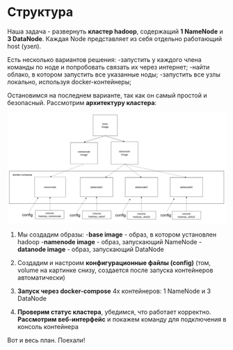 # Структура

Наша задача - развернуть **кластер hadoop**, содержащий **1 NameNode** и **3 DataNode**. 
Каждая Node представляет из себя отдельно работающий host (узел).

Есть несколько вариантов решения:
-запустить у каждого члена команды по ноде и попробовать связать их через интернет;
-найти облако, в котором запустить все указанные ноды;
-запустить все узлы локально, используя docker-контейнеры;

Остановимся на последнем варианте, так как он самый простой и безопасный. Рассмотрим **архитектуру кластера**:

![Структура](https://github.com/aameliig/introduction_to_data_platforms_practice/blob/task1_hadoop_installation_guide/0.overview/structure_clusters.jpg)

1. Мы создадим образы:
   -**base image** - образ, в котором установлен hadoop
   -**namenode image** - образ, запускающий NameNode
   -**datanode image** - образ, запускающий DataNode

2. Создадим и настроим **конфигурационные файлы (config)** (том, volume на картинке снизу, создается после запуска контейнеров автоматически)
3. **Запуск через docker-compose** 4х контейнеров: 1 NameNode и 3 DataNode
4. **Проверим статус кластера**, убедимся, что работает корректно. **Рассмотрим веб-интерфейс** и покажем команду для подключения в консоль контейнера

Вот и весь план. Поехали!
